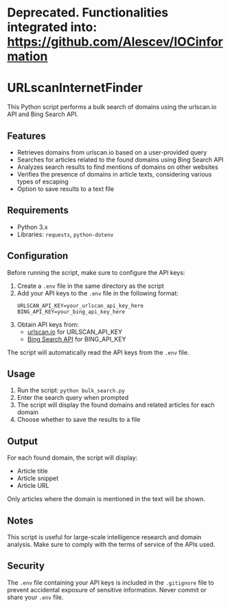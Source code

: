 # Deprecated. Functionalities integrated into: https://github.com/Alescev/IOCinformation



# URLscanInternetFinder

This Python script performs a bulk search of domains using the urlscan.io API and Bing Search API.

## Features

- Retrieves domains from urlscan.io based on a user-provided query
- Searches for articles related to the found domains using Bing Search API
- Analyzes search results to find mentions of domains on other websites
- Verifies the presence of domains in article texts, considering various types of escaping
- Option to save results to a text file

## Requirements

- Python 3.x
- Libraries: `requests`, `python-dotenv`

## Configuration

Before running the script, make sure to configure the API keys:

1. Create a `.env` file in the same directory as the script
2. Add your API keys to the `.env` file in the following format:
   ```
   URLSCAN_API_KEY=your_urlscan_api_key_here
   BING_API_KEY=your_bing_api_key_here
   ```
3. Obtain API keys from:
   - [urlscan.io](https://urlscan.io/) for URLSCAN_API_KEY
   - [Bing Search API](https://www.microsoft.com/en-us/bing/apis/bing-web-search-api) for BING_API_KEY

The script will automatically read the API keys from the `.env` file.

## Usage

1. Run the script: `python bulk_search.py`
2. Enter the search query when prompted
3. The script will display the found domains and related articles for each domain
4. Choose whether to save the results to a file

## Output

For each found domain, the script will display:
- Article title
- Article snippet
- Article URL

Only articles where the domain is mentioned in the text will be shown.

## Notes

This script is useful for large-scale intelligence research and domain analysis. Make sure to comply with the terms of service of the APIs used.

## Security

The `.env` file containing your API keys is included in the `.gitignore` file to prevent accidental exposure of sensitive information. Never commit or share your `.env` file.
